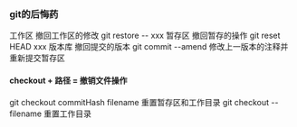 ### git的后悔药

工作区
  撤回工作区的修改
  git restore -- xxx
暂存区
  撤回暂存的操作
  git reset HEAD xxx
版本库
  撤回提交的版本
  git commit --amend 修改上一版本的注释并重新提交暂存区


#### checkout + 路径 = 撤销文件操作
git checkout commitHash filename  重置暂存区和工作目录
git checkout -- filename          重置工作目录
